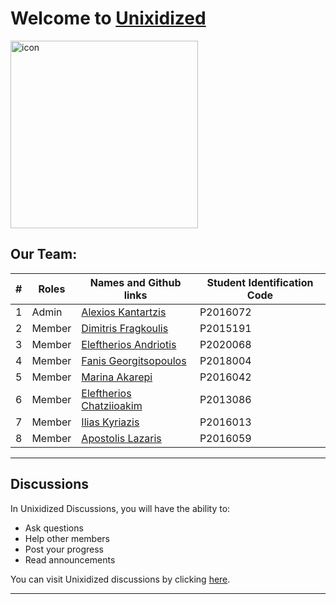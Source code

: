 # Welcome to [Unixidized](https://github.com/Unixidized) 

<img src="icon.png" alt="icon" width="300"/>

## Our Team:

| # |   Roles   |  Names and Github links | Student Identification Code |
| ------------- | ------------- | -------- | -------- |
| 1 |     Admin       | [Alexios Kantartzis](https://github.com/AlxiKan)  | P2016072 |
| 2 |     Member       | [Dimitris Fragkoulis](https://github.com/difrag)  | P2015191 |
| 3 |     Member       | [Eleftherios Andriotis](https://github.com/lefterisan)  | P2020068 |
| 4 |     Member       | [Fanis Georgitsopoulos](https://github.com/Fanis-Georg)  | P2018004 |
| 5 |     Member       | [Marina Akarepi](https://github.com/MarAkar98)  | P2016042 |
| 6 |     Member       | [Eleftherios Chatziioakim](https://github.com/lefterisss)  | P2013086 |
| 7 |     Member       | [Ilias Kyriazis](https://github.com/p16kyri)  | P2016013 |
| 8 |     Member       | [Apostolis Lazaris](https://github.com/ApoLaz)  | P2016059 |


---

## Discussions
In Unixidized Discussions, you will have the ability to:
- Ask questions
- Help other members 
- Post your progress
- Read announcements

You can visit Unixidized discussions by clicking [here](https://github.com/Unixidized/Unixidized/discussions).

---

